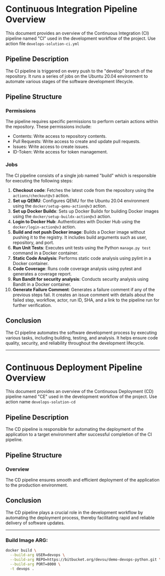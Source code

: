 # Continuous Integration Pipeline Overview

This document provides an overview of the Continuous Integration (CI) pipeline named "CI" used in the development workflow of the project. Use action file `develops-solution-ci.yml`

## Pipeline Description

The CI pipeline is triggered on every push to the "develop" branch of the repository. It runs a series of jobs on the Ubuntu 20.04 environment to automate various stages of the software development lifecycle.

## Pipeline Structure

### Permissions

The pipeline requires specific permissions to perform certain actions within the repository. These permissions include:

- Contents: Write access to repository contents.
- Pull Requests: Write access to create and update pull requests.
- Issues: Write access to create issues.
- ID-Token: Write access for token management.

### Jobs

The CI pipeline consists of a single job named "build" which is responsible for executing the following steps:

1. **Checkout code**: Fetches the latest code from the repository using the `actions/checkout@v3` action.
2. **Set up QEMU**: Configures QEMU for the Ubuntu 20.04 environment using the `docker/setup-qemu-action@v3` action.
3. **Set up Docker Buildx**: Sets up Docker Buildx for building Docker images using the `docker/setup-buildx-action@v3` action.
4. **Login to Docker Hub**: Authenticates with Docker Hub using the `docker/login-action@v3` action.
5. **Build and not push Docker image**: Builds a Docker image without pushing it to the registry. It includes build arguments such as user, repository, and port.
6. **Run Unit Tests**: Executes unit tests using the Python `manage.py test` command in a Docker container.
7. **Static Code Analysis**: Performs static code analysis using pylint in a Docker container.
8. **Code Coverage**: Runs code coverage analysis using pytest and generates a coverage report.
9. **Run Bandit for security analysis**: Conducts security analysis using Bandit in a Docker container.
10. **Generate Failure Comment**: Generates a failure comment if any of the previous steps fail. It creates an issue comment with details about the failed step, workflow, actor, run ID, SHA, and a link to the pipeline run for further verification.

## Conclusion

The CI pipeline automates the software development process by executing various tasks, including building, testing, and analysis. It helps ensure code quality, security, and reliability throughout the development lifecycle.

---

# Continuous Deployment Pipeline Overview

This document provides an overview of the Continuous Deployment (CD) pipeline named "CE" used in the development workflow of the project. Use action name `develops-solution-cd`

## Pipeline Description

The CD pipeline is responsible for automating the deployment of the application to a target environment after successful completion of the CI pipeline.

## Pipeline Structure

### Overview

The CD pipeline ensures smooth and efficient deployment of the application to the production environment.

## Conclusion

The CD pipeline plays a crucial role in the development workflow by automating the deployment process, thereby facilitating rapid and reliable delivery of software updates.

---

### Build Image ARG:

```bash
docker build \
  --build-arg USER=devops \
  --build-arg REPO=https://bitbucket.org/devsu/demo-devops-python.git \
  --build-arg PORT=8000 \
  -t devops .
